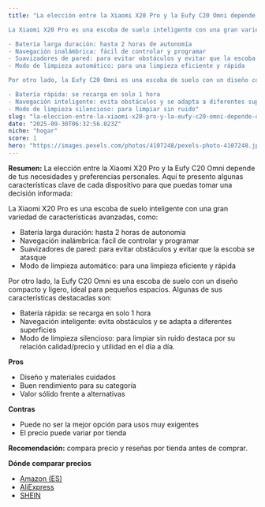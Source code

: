 ```yaml
---
title: "La elección entre la Xiaomi X20 Pro y la Eufy C20 Omni depende de tus necesidades y preferencias personales. Aquí te presento algunas características clave de cada dispositivo para que puedas tomar una decisión informada:

La Xiaomi X20 Pro es una escoba de suelo inteligente con una gran variedad de características avanzadas, como:

- Batería larga duración: hasta 2 horas de autonomía
- Navegación inalámbrica: fácil de controlar y programar
- Suavizadores de pared: para evitar obstáculos y evitar que la escoba se atasque
- Modo de limpieza automático: para una limpieza eficiente y rápida

Por otro lado, la Eufy C20 Omni es una escoba de suelo con un diseño compacto y ligero, ideal para pequeños espacios. Algunas de sus características destacadas son:

- Batería rápida: se recarga en solo 1 hora
- Navegación inteligente: evita obstáculos y se adapta a diferentes superficies
- Modo de limpieza silencioso: para limpiar sin ruido"
slug: "la-eleccion-entre-la-xiaomi-x20-pro-y-la-eufy-c20-omni-depende-de-tus-necesidade"
date: "2025-09-30T06:32:56.023Z"
niche: "hogar"
score: 1
hero: "https://images.pexels.com/photos/4107248/pexels-photo-4107248.jpeg?auto=compress&cs=tinysrgb&fit=crop&h=627&w=1200&auto=compress&cs=tinysrgb&w=1200&h=675&fit=crop"
---
```


**Resumen:** La elección entre la Xiaomi X20 Pro y la Eufy C20 Omni depende de tus necesidades y preferencias personales. Aquí te presento algunas características clave de cada dispositivo para que puedas tomar una decisión informada:

La Xiaomi X20 Pro es una escoba de suelo inteligente con una gran variedad de características avanzadas, como:

- Batería larga duración: hasta 2 horas de autonomía
- Navegación inalámbrica: fácil de controlar y programar
- Suavizadores de pared: para evitar obstáculos y evitar que la escoba se atasque
- Modo de limpieza automático: para una limpieza eficiente y rápida

Por otro lado, la Eufy C20 Omni es una escoba de suelo con un diseño compacto y ligero, ideal para pequeños espacios. Algunas de sus características destacadas son:

- Batería rápida: se recarga en solo 1 hora
- Navegación inteligente: evita obstáculos y se adapta a diferentes superficies
- Modo de limpieza silencioso: para limpiar sin ruido destaca por su relación calidad/precio y utilidad en el día a día.

**Pros**
- Diseño y materiales cuidados
- Buen rendimiento para su categoría
- Valor sólido frente a alternativas

**Contras**
- Puede no ser la mejor opción para usos muy exigentes
- El precio puede variar por tienda

**Recomendación:** compara precio y reseñas por tienda antes de comprar.

**Dónde comparar precios**
- [Amazon (ES)](https://www.amazon.es/s?k=La%20elecci%C3%B3n%20entre%20la%20Xiaomi%20X20%20Pro%20y%20la%20Eufy%20C20%20Omni%20depende%20de%20tus%20necesidades%20y%20preferencias%20personales.%20Aqu%C3%AD%20te%20presento%20algunas%20caracter%C3%ADsticas%20clave%20de%20cada%20dispositivo%20para%20que%20puedas%20tomar%20una%20decisi%C3%B3n%20informada%3A%0A%0ALa%20Xiaomi%20X20%20Pro%20es%20una%20escoba%20de%20suelo%20inteligente%20con%20una%20gran%20variedad%20de%20caracter%C3%ADsticas%20avanzadas%2C%20como%3A%0A%0A-%20Bater%C3%ADa%20larga%20duraci%C3%B3n%3A%20hasta%202%20horas%20de%20autonom%C3%ADa%0A-%20Navegaci%C3%B3n%20inal%C3%A1mbrica%3A%20f%C3%A1cil%20de%20controlar%20y%20programar%0A-%20Suavizadores%20de%20pared%3A%20para%20evitar%20obst%C3%A1culos%20y%20evitar%20que%20la%20escoba%20se%20atasque%0A-%20Modo%20de%20limpieza%20autom%C3%A1tico%3A%20para%20una%20limpieza%20eficiente%20y%20r%C3%A1pida%0A%0APor%20otro%20lado%2C%20la%20Eufy%20C20%20Omni%20es%20una%20escoba%20de%20suelo%20con%20un%20dise%C3%B1o%20compacto%20y%20ligero%2C%20ideal%20para%20peque%C3%B1os%20espacios.%20Algunas%20de%20sus%20caracter%C3%ADsticas%20destacadas%20son%3A%0A%0A-%20Bater%C3%ADa%20r%C3%A1pida%3A%20se%20recarga%20en%20solo%201%20hora%0A-%20Navegaci%C3%B3n%20inteligente%3A%20evita%20obst%C3%A1culos%20y%20se%20adapta%20a%20diferentes%20superficies%0A-%20Modo%20de%20limpieza%20silencioso%3A%20para%20limpiar%20sin%20ruido&tag=teknovashop25-21)
- [AliExpress](https://www.aliexpress.com/wholesale?SearchText=La%20elecci%C3%B3n%20entre%20la%20Xiaomi%20X20%20Pro%20y%20la%20Eufy%20C20%20Omni%20depende%20de%20tus%20necesidades%20y%20preferencias%20personales.%20Aqu%C3%AD%20te%20presento%20algunas%20caracter%C3%ADsticas%20clave%20de%20cada%20dispositivo%20para%20que%20puedas%20tomar%20una%20decisi%C3%B3n%20informada%3A%0A%0ALa%20Xiaomi%20X20%20Pro%20es%20una%20escoba%20de%20suelo%20inteligente%20con%20una%20gran%20variedad%20de%20caracter%C3%ADsticas%20avanzadas%2C%20como%3A%0A%0A-%20Bater%C3%ADa%20larga%20duraci%C3%B3n%3A%20hasta%202%20horas%20de%20autonom%C3%ADa%0A-%20Navegaci%C3%B3n%20inal%C3%A1mbrica%3A%20f%C3%A1cil%20de%20controlar%20y%20programar%0A-%20Suavizadores%20de%20pared%3A%20para%20evitar%20obst%C3%A1culos%20y%20evitar%20que%20la%20escoba%20se%20atasque%0A-%20Modo%20de%20limpieza%20autom%C3%A1tico%3A%20para%20una%20limpieza%20eficiente%20y%20r%C3%A1pida%0A%0APor%20otro%20lado%2C%20la%20Eufy%20C20%20Omni%20es%20una%20escoba%20de%20suelo%20con%20un%20dise%C3%B1o%20compacto%20y%20ligero%2C%20ideal%20para%20peque%C3%B1os%20espacios.%20Algunas%20de%20sus%20caracter%C3%ADsticas%20destacadas%20son%3A%0A%0A-%20Bater%C3%ADa%20r%C3%A1pida%3A%20se%20recarga%20en%20solo%201%20hora%0A-%20Navegaci%C3%B3n%20inteligente%3A%20evita%20obst%C3%A1culos%20y%20se%20adapta%20a%20diferentes%20superficies%0A-%20Modo%20de%20limpieza%20silencioso%3A%20para%20limpiar%20sin%20ruido)
- [SHEIN](https://www.shein.com/pdsearch/La%20elecci%C3%B3n%20entre%20la%20Xiaomi%20X20%20Pro%20y%20la%20Eufy%20C20%20Omni%20depende%20de%20tus%20necesidades%20y%20preferencias%20personales.%20Aqu%C3%AD%20te%20presento%20algunas%20caracter%C3%ADsticas%20clave%20de%20cada%20dispositivo%20para%20que%20puedas%20tomar%20una%20decisi%C3%B3n%20informada%3A%0A%0ALa%20Xiaomi%20X20%20Pro%20es%20una%20escoba%20de%20suelo%20inteligente%20con%20una%20gran%20variedad%20de%20caracter%C3%ADsticas%20avanzadas%2C%20como%3A%0A%0A-%20Bater%C3%ADa%20larga%20duraci%C3%B3n%3A%20hasta%202%20horas%20de%20autonom%C3%ADa%0A-%20Navegaci%C3%B3n%20inal%C3%A1mbrica%3A%20f%C3%A1cil%20de%20controlar%20y%20programar%0A-%20Suavizadores%20de%20pared%3A%20para%20evitar%20obst%C3%A1culos%20y%20evitar%20que%20la%20escoba%20se%20atasque%0A-%20Modo%20de%20limpieza%20autom%C3%A1tico%3A%20para%20una%20limpieza%20eficiente%20y%20r%C3%A1pida%0A%0APor%20otro%20lado%2C%20la%20Eufy%20C20%20Omni%20es%20una%20escoba%20de%20suelo%20con%20un%20dise%C3%B1o%20compacto%20y%20ligero%2C%20ideal%20para%20peque%C3%B1os%20espacios.%20Algunas%20de%20sus%20caracter%C3%ADsticas%20destacadas%20son%3A%0A%0A-%20Bater%C3%ADa%20r%C3%A1pida%3A%20se%20recarga%20en%20solo%201%20hora%0A-%20Navegaci%C3%B3n%20inteligente%3A%20evita%20obst%C3%A1culos%20y%20se%20adapta%20a%20diferentes%20superficies%0A-%20Modo%20de%20limpieza%20silencioso%3A%20para%20limpiar%20sin%20ruido)